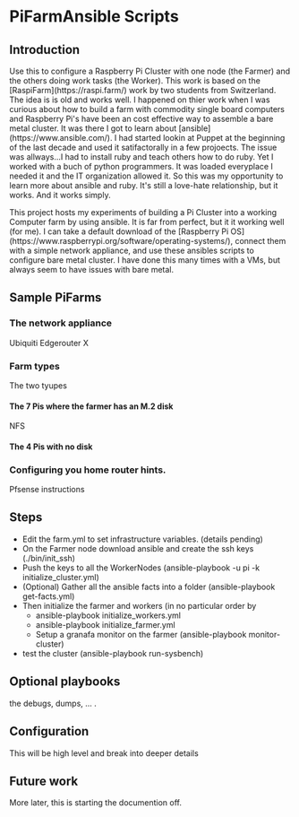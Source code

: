 <H1>PiFarmAnsible Scripts</H1>   

## Introduction

<p>Use this to configure a Raspberry Pi Cluster with one node (the Farmer) and the others doing work tasks (the Worker).
This work is based on the [RaspiFarm](https://raspi.farm/) work by two students from Switzerland.   The idea is is old and works
well.   I happened on thier work when I was curious about how to build a farm with commodity single board computers and Raspberry Pi's have been an cost effective way to assemble a bare metal cluster. It was there I got to learn about [ansible](https://www.ansible.com/).  I had started lookin at Puppet at the beginning of the last decade and used it satifactorally in a few projoects.  The issue was allways...I had to install ruby and teach others how to do ruby.   Yet I worked with a buch of python programmers. It was loaded everyplace I needed it and the IT organization allowed it.   So this was my opportunity to learn more about ansible and ruby.  It's still a love-hate relationship, but it works.  And it works simply.</p>

<p>This project hosts my experiments of building a Pi Cluster into a working Computer farm by using ansible.  It is far from perfect, but it it working well (for me).  I can take a default download of the [Raspberry Pi OS](https://www.raspberrypi.org/software/operating-systems/), connect them with a simple network appliance, and use these ansibles scripts to configure bare metal cluster.  I have done this many times with a VMs, but always seem to have issues with bare metal.</p>

## Sample PiFarms

###  The network appliance

Ubiquiti Edgerouter X

###  Farm types

The two tyupes

####  The 7 Pis where the farmer has an M.2 disk

NFS

####  The 4 Pis with no disk

### Configuring you home router hints.

Pfsense instructions

## Steps
- Edit the farm.yml to set infrastructure variables. (details pending)
- On the Farmer node download ansible and create the ssh keys  (./bin/init_ssh)
- Push the keys to all the  WorkerNodes  (ansible-playbook -u pi -k initialize_cluster.yml)
- (Optional) Gather all the ansible facts into a folder (ansible-playbook get-facts.yml)
- Then initialize the farmer and workers (in no particular order by
  - ansible-playbook initialize_workers.yml
  - ansible-playbook initialize_farmer.yml
  - Setup a granafa monitor on the farmer (ansible-playbook monitor-cluster)
- test the cluster (ansible-playbook  run-sysbench)

## Optional playbooks

the debugs, dumps, ... .

## Configuration

This will be high level and break into deeper details

## Future work


More later, this is starting the documention off.
